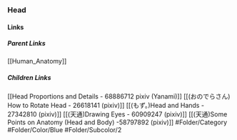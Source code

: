 ### Head
#### Links
##### Parent Links
[[Human_Anatomy]]
##### Children Links
[[Head Proportions and Details - 68886712 pixiv (Yanami)]]
[[(おのでらさん) How to Rotate Head - 26618141 (pixiv)]]
[[(もず。)Head and Hands - 27342810 (pixiv)]]
[[(天通)Drawing Eyes - 60909247 (pixiv)]]
[[(天通)Some Points on Anatomy (Head and Body) -58797892 (pixiv)]]
#Folder/Category
#Folder/Color/Blue
#Folder/Subcolor/2
